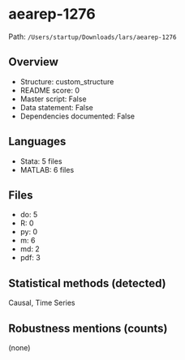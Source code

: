 # aearep-1276

Path: `/Users/startup/Downloads/lars/aearep-1276`

## Overview
- Structure: custom_structure
- README score: 0
- Master script: False
- Data statement: False
- Dependencies documented: False

## Languages
- Stata: 5 files
- MATLAB: 6 files

## Files
- do: 5
- R: 0
- py: 0
- m: 6
- md: 2
- pdf: 3

## Statistical methods (detected)
Causal, Time Series

## Robustness mentions (counts)
(none)